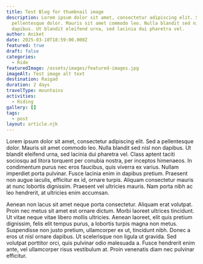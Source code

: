 ```yaml
---
title: Test Blog for thumbnail image
description: Lorem ipsum dolor sit amet, consectetur adipiscing elit. Sed a
  pellentesque dolor. Mauris sit amet commodo leo. Nulla blandit sed nisl non
  dapibus. Ut blandit eleifend urna, sed lacinia dui pharetra vel.
author: Aniket
date: 2025-03-10T18:59:00.000Z
featured: true
draft: false
categories:
  - Ride
featuredImage: /assets/images/featured-images.jpg
imageAlt: Test image alt text
destination: Raigad
duration: 2 days
travelType: mountains
activities:
  - Riding
gallery: []
tags:
  - post
layout: article.njk
---
```

Lorem ipsum dolor sit amet, consectetur adipiscing elit. Sed a pellentesque dolor. Mauris sit amet commodo leo. Nulla blandit sed nisl non dapibus. Ut blandit eleifend urna, sed lacinia dui pharetra vel. Class aptent taciti sociosqu ad litora torquent per conubia nostra, per inceptos himenaeos. In condimentum purus nec eros faucibus, quis viverra ex varius. Nullam imperdiet porta pulvinar. Fusce lacinia enim in dapibus pretium. Praesent non augue iaculis, efficitur ex id, ornare turpis. Aliquam consectetur mauris at nunc lobortis dignissim. Praesent vel ultricies mauris. Nam porta nibh ac leo hendrerit, at ultricies enim accumsan.

Aenean non lacus sit amet neque porta consectetur. Aliquam erat volutpat. Proin nec metus sit amet est ornare dictum. Morbi laoreet ultrices tincidunt. Ut vitae neque vitae libero mollis ultricies. Aenean laoreet, elit quis pretium dignissim, felis elit tempus purus, a lobortis turpis magna non metus. Suspendisse non justo pretium, ullamcorper ex ut, tincidunt nibh. Donec a eros ut nisl ornare dapibus. Ut scelerisque non ligula ut gravida. Sed volutpat porttitor orci, quis pulvinar odio malesuada a. Fusce hendrerit enim ante, vel ullamcorper risus vestibulum at. Proin venenatis diam nec pulvinar efficitur.
